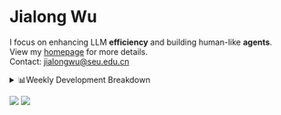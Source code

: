 #  Jialong Wu

I focus on enhancing LLM **efficiency** and building human-like **agents**.<br>
View my [homepage](https://callanwu.github.io/) for more details. <br>
Contact: jialongwu@seu.edu.cn

<details><summary>📊Weekly Development Breakdown</summary>

<!--START_SECTION:waka-->

```txt
From: 04 February 2025 - To: 11 February 2025

Total Time: 16 hrs 55 mins

Python   11 hrs 37 mins  █████████████████▒░░░░░░░   68.75 %
Other    2 hrs 39 mins   ████░░░░░░░░░░░░░░░░░░░░░   15.72 %
Bash     2 hrs 22 mins   ███▓░░░░░░░░░░░░░░░░░░░░░   14.06 %
HTML     9 mins          ▒░░░░░░░░░░░░░░░░░░░░░░░░   00.97 %
JSON     3 mins          ░░░░░░░░░░░░░░░░░░░░░░░░░   00.33 %
```

<!--END_SECTION:waka-->

[![wakatime](https://wakatime.com/badge/user/c6720b29-9431-4a60-bc9d-e1fb2b6bd65f.svg)](https://wakatime.com/@c6720b29-9431-4a60-bc9d-e1fb2b6bd65f)
</details>

[![](https://img.shields.io/badge/Google%20Scholar-4385FE.svg?&color=d6d6d6&style=flat-square&logo=google-scholar)](https://scholar.google.com/citations?user=6eg2m4YAAAAJ)
![](https://komarev.com/ghpvc/?username=callanwu)
